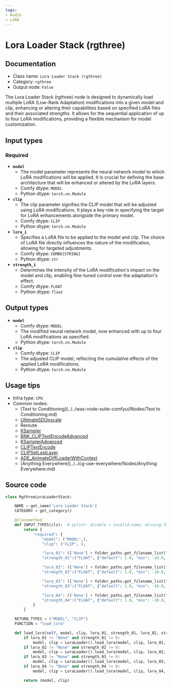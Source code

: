 ```yaml
---
tags:
- Audio
- LoRA
---
```


# Lora Loader Stack (rgthree)
## Documentation
- Class name: `Lora Loader Stack (rgthree)`
- Category: `rgthree`
- Output node: `False`

The Lora Loader Stack (rgthree) node is designed to dynamically load multiple LoRA (Low-Rank Adaptation) modifications into a given model and clip, enhancing or altering their capabilities based on specified LoRA files and their associated strengths. It allows for the sequential application of up to four LoRA modifications, providing a flexible mechanism for model customization.
## Input types
### Required
- **`model`**
    - The model parameter represents the neural network model to which LoRA modifications will be applied. It is crucial for defining the base architecture that will be enhanced or altered by the LoRA layers.
    - Comfy dtype: `MODEL`
    - Python dtype: `torch.nn.Module`
- **`clip`**
    - The clip parameter signifies the CLIP model that will be adjusted using LoRA modifications. It plays a key role in specifying the target for LoRA enhancements alongside the primary model.
    - Comfy dtype: `CLIP`
    - Python dtype: `torch.nn.Module`
- **`lora_i`**
    - Specifies a LoRA file to be applied to the model and clip. The choice of LoRA file directly influences the nature of the modification, allowing for targeted adjustments.
    - Comfy dtype: `COMBO[STRING]`
    - Python dtype: `str`
- **`strength_i`**
    - Determines the intensity of the LoRA modification's impact on the model and clip, enabling fine-tuned control over the adaptation's effect.
    - Comfy dtype: `FLOAT`
    - Python dtype: `float`
## Output types
- **`model`**
    - Comfy dtype: `MODEL`
    - The modified neural network model, now enhanced with up to four LoRA modifications as specified.
    - Python dtype: `torch.nn.Module`
- **`clip`**
    - Comfy dtype: `CLIP`
    - The adjusted CLIP model, reflecting the cumulative effects of the applied LoRA modifications.
    - Python dtype: `torch.nn.Module`
## Usage tips
- Infra type: `CPU`
- Common nodes:
    - [Text to Conditioning](../../was-node-suite-comfyui/Nodes/Text to Conditioning.md)
    - [UltimateSDUpscale](../../ComfyUI_UltimateSDUpscale/Nodes/UltimateSDUpscale.md)
    - Reroute
    - [KSampler](../../Comfy/Nodes/KSampler.md)
    - [BNK_CLIPTextEncodeAdvanced](../../ComfyUI_ADV_CLIP_emb/Nodes/BNK_CLIPTextEncodeAdvanced.md)
    - [KSamplerAdvanced](../../Comfy/Nodes/KSamplerAdvanced.md)
    - [CLIPTextEncode](../../Comfy/Nodes/CLIPTextEncode.md)
    - [CLIPSetLastLayer](../../Comfy/Nodes/CLIPSetLastLayer.md)
    - [ADE_AnimateDiffLoaderWithContext](../../ComfyUI-AnimateDiff-Evolved/Nodes/ADE_AnimateDiffLoaderWithContext.md)
    - [Anything Everywhere](../../cg-use-everywhere/Nodes/Anything Everywhere.md)



## Source code
```python
class RgthreeLoraLoaderStack:

    NAME = get_name('Lora Loader Stack')
    CATEGORY = get_category()

    @classmethod
    def INPUT_TYPES(cls):  # pylint: disable = invalid-name, missing-function-docstring
        return {
            "required": {
                "model": ("MODEL",),
                "clip": ("CLIP", ),

                "lora_01": (['None'] + folder_paths.get_filename_list("loras"), ),
                "strength_01":("FLOAT", {"default": 1.0, "min": -10.0, "max": 10.0, "step": 0.01}),

                "lora_02": (['None'] + folder_paths.get_filename_list("loras"), ),
                "strength_02":("FLOAT", {"default": 1.0, "min": -10.0, "max": 10.0, "step": 0.01}),

                "lora_03": (['None'] + folder_paths.get_filename_list("loras"), ),
                "strength_03":("FLOAT", {"default": 1.0, "min": -10.0, "max": 10.0, "step": 0.01}),

                "lora_04": (['None'] + folder_paths.get_filename_list("loras"), ),
                "strength_04":("FLOAT", {"default": 1.0, "min": -10.0, "max": 10.0, "step": 0.01}),
            }
        }

    RETURN_TYPES = ("MODEL", "CLIP")
    FUNCTION = "load_lora"

    def load_lora(self, model, clip, lora_01, strength_01, lora_02, strength_02, lora_03, strength_03, lora_04, strength_04):
        if lora_01 != "None" and strength_01 != 0:
            model, clip = LoraLoader().load_lora(model, clip, lora_01, strength_01, strength_01)
        if lora_02 != "None" and strength_02 != 0:
            model, clip = LoraLoader().load_lora(model, clip, lora_02, strength_02, strength_02)
        if lora_03 != "None" and strength_03 != 0:
            model, clip = LoraLoader().load_lora(model, clip, lora_03, strength_03, strength_03)
        if lora_04 != "None" and strength_04 != 0:
            model, clip = LoraLoader().load_lora(model, clip, lora_04, strength_04, strength_04)

        return (model, clip)

```
